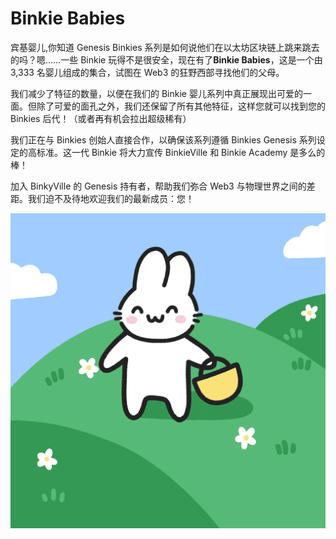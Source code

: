 # Binkie Babies

 宾基婴儿,你知道 Genesis Binkies 系列是如何说他们在以太坊区块链上跳来跳去的吗？嗯……一些 Binkie 玩得不是很安全，现在有了**Binkie Babies**，这是一个由 3,333 名婴儿组成的集合，试图在 Web3 的狂野西部寻找他们的父母。



我们减少了特征的数量，以便在我们的 Binkie 婴儿系列中真正展现出可爱的一面。但除了可爱的面孔之外，我们还保留了所有其他特征，这样您就可以找到您的 Binkies 后代！（或者再有机会拉出超级稀有）



我们正在与 Binkies 创始人直接合作，以确保该系列遵循 Binkies Genesis 系列设定的高标准。这一代 Binkie 将大力宣传 BinkieVille 和 Binkie Academy 是多么的棒！

加入 BinkyVille 的 Genesis 持有者，帮助我们弥合 Web3 与物理世界之间的差距。我们迫不及待地欢迎我们的最新成员：您！

![NFT](BinkieUniverse.baab72b59f19cea876ad.png)

### 
